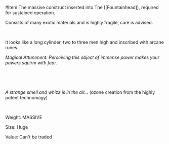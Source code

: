 #Item 
The massive construct inserted into The [[Fountainhead]], required for sustained operation.

Consists of many exotic materials and is highly fragile, care is advised.

 

It looks like a long cylinder, two to three men high and inscribed with arcane runes.

*Magical Attunenent: Perceiving this object of immense power makes your powers squirm with fear.*

 

 

*A strange smell and whizz is in the air...* (ozone creation from the highly potent technomagy)

 

Weight: MASSIVE

Size: Huge

Value: Can't be traded
